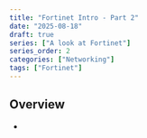 ```yaml
---
title: "Fortinet Intro - Part 2"
date: "2025-08-18"
draft: true
series: ["A look at Fortinet"]
series_order: 2
categories: ["Networking"]
tags: ["Fortinet"]
---
```


## Overview

* 